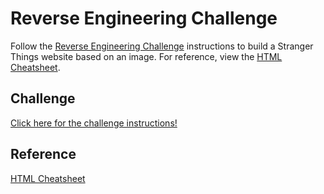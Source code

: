 # Reverse Engineering Challenge
Follow the [Reverse Engineering Challenge](ReverseEngineeringChallenge.md) instructions to build a Stranger Things website based on an image. For reference, view the [HTML Cheatsheet](HtmlCheatsheet.md).

## Challenge
[Click here for the challenge instructions!](ReverseEngineeringChallenge.md)

## Reference
[HTML Cheatsheet](HtmlCheatsheet.md)
